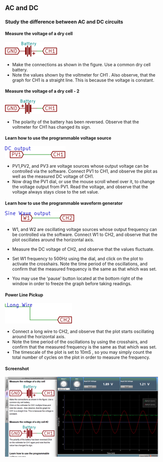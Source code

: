 AC and DC
---

### Study the difference between AC and DC circuits

#### Measure the voltage of a dry cell
![](images/schematics/acdc1.svg)

* Make the connections as shown in the figure. Use a common dry cell battery.
* Note the values shown by the voltmeter for CH1 . Also observe, that the graph for CH1 is a straight line. This is because the voltage is constant.

#### Measure the voltage of a dry cell - 2
![](images/schematics/acdc2.svg)

* The polarity of the battery has been reversed. Observe that the voltmeter for CH1 has changed its sign.

#### Learn how to use the programmable voltage source
![](images/schematics/acdc3.svg)

* PV1,PV2, and PV3 are voltage sources whose output voltage can be controlled via the software.  Connect PV1 to CH1, and observe the plot as well as the measured DC voltage of CH1.
* Now drag the PV1 dial, or use the mouse scroll wheel over it,  to change the voltage output from PV1.  Read the voltage, and observe that the voltage always stays close to the set value.

#### Learn how to use the programmable waveform generator
![](images/schematics/acdc4.svg)

* W1, and W2 are oscillating voltage sources whose output frequency can be controlled via the software.  Connect W1 to CH2, and observe that the plot oscillates around the horizontal axis.
* Measure the DC voltage of CH2, and observe that the values fluctuate.

* Set W1 frequency to 500Hz using the dial, and click on the plot to activate the crosshairs. Note the time period of the oscillations, and confirm that the measured frequency is the same as that which was set.
* You may use the 'pause' button located at the bottom right of the window in order to freeze the graph before taking readings.

#### Power Line Pickup

![](images/schematics/acdc5.svg)

* Connect a long wire to CH2, and observe that the plot starts oscillating around the horizontal axis.
* Note the time period of the oscillations by using the crosshairs, and confirm that the measured frequency is the same as that which was set.
* The timescale of the plot is set to 10mS , so you may simply count the total number of cycles on the plot in order to measure the frequency.

#### Screenshot

![](images/screenshots/acdc.png)

